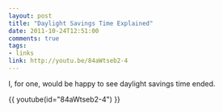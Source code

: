 ```yaml
---
layout: post
title: "Daylight Savings Time Explained"
date: 2011-10-24T12:51:00
comments: true
tags:
- links
link: http://youtu.be/84aWtseb2-4
---
```

I, for one, would be happy to see daylight savings time ended.  

{{ youtube(id="84aWtseb2-4") }} 
